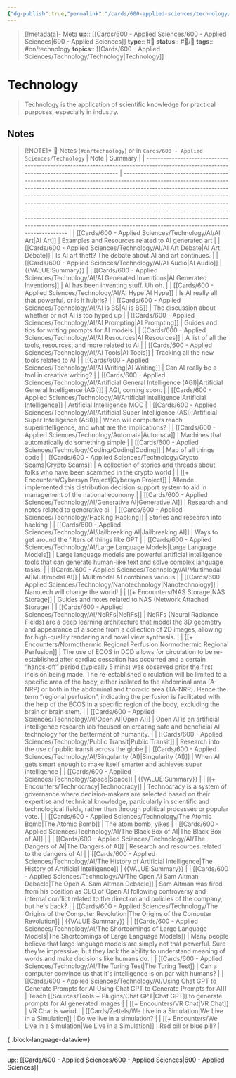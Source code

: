 ```yaml
---
{"dg-publish":true,"permalink":"/cards/600-applied-sciences/technology/technology/","title":"Technology"}
---
```


> [!metadata]- Meta
> **up**:: [[Cards/600 - Applied Sciences/600 - Applied Sciences\|600 - Applied Sciences]]
> **type**:: #📝 
> **status**:: #📝/🌱 
> **tags**::  #on/technology 
> **topics**:: [[Cards/600 - Applied Sciences/Technology/Technology\|Technology]]

# Technology

> Technology is the application of scientific knowledge for practical purposes, especially in industry.

## Notes
> [!NOTE]+ 📝 Notes (`#on/technology`) or in `Cards/600 - Applied Sciences/Technology`
>  | Note                                                                                                                                   | Summary                                                                                                                                                                                                                                                                                                                                                                                                                                                                                                                                                                      |
> | -------------------------------------------------------------------------------------------------------------------------------------- | ---------------------------------------------------------------------------------------------------------------------------------------------------------------------------------------------------------------------------------------------------------------------------------------------------------------------------------------------------------------------------------------------------------------------------------------------------------------------------------------------------------------------------------------------------------------------------- |
> | [[Cards/600 - Applied Sciences/Technology/AI/AI Art\|AI Art]]                                                                       | Examples and Resources related to AI generated art                                                                                                                                                                                                                                                                                                                                                                                                                                                                                                                           |
> | [[Cards/600 - Applied Sciences/Technology/AI/AI Art Debate\|AI Art Debate]]                                                         | Is AI art theft? The debate about AI and art continues.                                                                                                                                                                                                                                                                                                                                                                                                                                                                                                                      |
> | [[Cards/600 - Applied Sciences/Technology/AI/AI Audio\|AI Audio]]                                                                   | {{VALUE:Summary}}                                                                                                                                                                                                                                                                                                                                                                                                                                                                                                                                                            |
> | [[Cards/600 - Applied Sciences/Technology/AI/AI Generated Inventions\|AI Generated Inventions]]                                     | AI has been inventing stuff. Uh oh.                                                                                                                                                                                                                                                                                                                                                                                                                                                                                                                                          |
> | [[Cards/600 - Applied Sciences/Technology/AI/AI Hype\|AI Hype]]                                                                     | Is AI really all that powerful, or is it hubris?                                                                                                                                                                                                                                                                                                                                                                                                                                                                                                                             |
> | [[Cards/600 - Applied Sciences/Technology/AI/AI is BS\|AI is BS]]                                                                   | The discussion about whether or not AI is too hyped up                                                                                                                                                                                                                                                                                                                                                                                                                                                                                                                       |
> | [[Cards/600 - Applied Sciences/Technology/AI/AI Prompting\|AI Prompting]]                                                           | Guides and tips for writing prompts for AI models                                                                                                                                                                                                                                                                                                                                                                                                                                                                                                                            |
> | [[Cards/600 - Applied Sciences/Technology/AI/AI Resources\|AI Resources]]                                                           | A list of all the tools, resources, and more related to AI                                                                                                                                                                                                                                                                                                                                                                                                                                                                                                                   |
> | [[Cards/600 - Applied Sciences/Technology/AI/AI Tools\|AI Tools]]                                                                   | Tracking all the new tools related to AI                                                                                                                                                                                                                                                                                                                                                                                                                                                                                                                                     |
> | [[Cards/600 - Applied Sciences/Technology/AI/AI Writing\|AI Writing]]                                                               | Can AI really be a tool in creative writing?                                                                                                                                                                                                                                                                                                                                                                                                                                                                                                                                 |
> | [[Cards/600 - Applied Sciences/Technology/AI/Artificial General Intelligence (AGI)\|Artificial General Intelligence (AGI)]]         | AGI, coming soon.                                                                                                                                                                                                                                                                                                                                                                                                                                                                                                                                                            |
> | [[Cards/600 - Applied Sciences/Technology/AI/Artificial Intelligence\|Artificial Intelligence]]                                     | Artificial Intelligence MOC                                                                                                                                                                                                                                                                                                                                                                                                                                                                                                                                                  |
> | [[Cards/600 - Applied Sciences/Technology/AI/Artificial Super Intelligence (ASI)\|Artificial Super Intelligence (ASI)]]             | When will computers reach superintelligence, and what are the implications?                                                                                                                                                                                                                                                                                                                                                                                                                                                                                                  |
> | [[Cards/600 - Applied Sciences/Technology/Automata\|Automata]]                                                                      | Machines that automatically do something simple                                                                                                                                                                                                                                                                                                                                                                                                                                                                                                                              |
> | [[Cards/600 - Applied Sciences/Technology/Coding/Coding\|Coding]]                                                                   | Map of all things code                                                                                                                                                                                                                                                                                                                                                                                                                                                                                                                                                       |
> | [[Cards/600 - Applied Sciences/Technology/Crypto Scams\|Crypto Scams]]                                                              | A collection of stories and threads about folks who have been scammed in the crypto world                                                                                                                                                                                                                                                                                                                                                                                                                                                                                    |
> | [[+ Encounters/Cybersyn Project\|Cybersyn Project]]                                                                                 | Allende implemented this distribution decision support system to aid in management of the national economy                                                                                                                                                                                                                                                                                                                                                                                                                                                                   |
> | [[Cards/600 - Applied Sciences/Technology/AI/Generative AI\|Generative AI]]                                                         | Research and notes related to generative ai                                                                                                                                                                                                                                                                                                                                                                                                                                                                                                                                  |
> | [[Cards/600 - Applied Sciences/Technology/Hacking\|Hacking]]                                                                        | Stories and research into hacking                                                                                                                                                                                                                                                                                                                                                                                                                                                                                                                                            |
> | [[Cards/600 - Applied Sciences/Technology/AI/Jailbreaking AI\|Jailbreaking AI]]                                                     | Ways to get around the filters of things like GPT                                                                                                                                                                                                                                                                                                                                                                                                                                                                                                                            |
> | [[Cards/600 - Applied Sciences/Technology/AI/Large Language Models\|Large Language Models]]                                         | Large language models are powerful artificial intelligence tools that can generate human-like text and solve complex language tasks.                                                                                                                                                                                                                                                                                                                                                                                                                                         |
> | [[Cards/600 - Applied Sciences/Technology/AI/Multimodal AI\|Multimodal AI]]                                                         | Multimodal AI combines various                                                                                                                                                                                                                                                                                                                                                                                                                                                                                                                                               |
> | [[Cards/600 - Applied Sciences/Technology/Nanotechnology\|Nanotechnology]]                                                          | Nanotech will change the world!                                                                                                                                                                                                                                                                                                                                                                                                                                                                                                                                              |
> | [[+ Encounters/NAS Storage\|NAS Storage]]                                                                                           | Guides and notes related to NAS (Network Attached Storage)                                                                                                                                                                                                                                                                                                                                                                                                                                                                                                                   |
> | [[Cards/600 - Applied Sciences/Technology/AI/NeRFs\|NeRFs]]                                                                         | NeRFs (Neural Radiance Fields) are a deep learning architecture that model the 3D geometry and appearance of a scene from a collection of 2D images, allowing for high-quality rendering and novel view synthesis.                                                                                                                                                                                                                                                                                                                                                           |
> | [[+ Encounters/Normothermic Regional Perfusion\|Normothermic Regional Perfusion]]                                                   | The use of ECOS in DCD allows for circulation to be re-established after cardiac cessation has occurred and a certain “hands-off” period (typically 5 mins) was observed prior the first incision being made. The re-established circulation will be limited to a specific area of the body, either isolated to the abdominal area (A-NRP) or both in the abdominal and thoracic area (TA-NRP). Hence the term “regional perfusion”, indicating the perfusion is facilitated with the help of the ECOS in a specific region of the body, excluding the brain or brain stem.  |
> | [[Cards/600 - Applied Sciences/Technology/AI/Open AI\|Open AI]]                                                                     | Open AI is an artificial intelligence research lab focused on creating safe and beneficial AI technology for the betterment of humanity.                                                                                                                                                                                                                                                                                                                                                                                                                                     |
> | [[Cards/600 - Applied Sciences/Technology/Public Transit\|Public Transit]]                                                          | Research into the use of public transit across the globe                                                                                                                                                                                                                                                                                                                                                                                                                                                                                                                     |
> | [[Cards/600 - Applied Sciences/Technology/AI/Singularity (AI)\|Singularity (AI)]]                                                   | When AI gets smart enough to make itself smarter and achieves super intelligence                                                                                                                                                                                                                                                                                                                                                                                                                                                                                             |
> | [[Cards/600 - Applied Sciences/Technology/Space\|Space]]                                                                            | {{VALUE:Summary}}                                                                                                                                                                                                                                                                                                                                                                                                                                                                                                                                                            |
> | [[+ Encounters/Technocracy\|Technocracy]]                                                                                           | Technocracy is a system of governance where decision-makers are selected based on their expertise and technical knowledge, particularly in scientific and technological fields, rather than through political processes or popular vote.                                                                                                                                                                                                                                                                                                                                     |
> | [[Cards/600 - Applied Sciences/Technology/The Atomic Bomb\|The Atomic Bomb]]                                                        | The atom bomb, yikes                                                                                                                                                                                                                                                                                                                                                                                                                                                                                                                                                         |
> | [[Cards/600 - Applied Sciences/Technology/AI/The Black Box of AI\|The Black Box of AI]]                                             |                                                                                                                                                                                                                                                                                                                                                                                                                                                                                                                                                                              |
> | [[Cards/600 - Applied Sciences/Technology/AI/The Dangers of AI\|The Dangers of AI]]                                                 | Research and resources related to the dangers of AI                                                                                                                                                                                                                                                                                                                                                                                                                                                                                                                          |
> | [[Cards/600 - Applied Sciences/Technology/AI/The History of Artificial Intelligence\|The History of Artificial Intelligence]]       | {{VALUE:Summary}}                                                                                                                                                                                                                                                                                                                                                                                                                                                                                                                                                            |
> | [[Cards/600 - Applied Sciences/Technology/AI/The Open AI Sam Altman Debacle\|The Open AI Sam Altman Debacle]]                       | Sam Altman was fired from his position as CEO of Open AI following controversy and internal conflict related to the direction and policies of the company, but he's back?                                                                                                                                                                                                                                                                                                                                                                                                    |
> | [[Cards/600 - Applied Sciences/Technology/The Origins of the Computer Revolution\|The Origins of the Computer Revolution]]          | {{VALUE:Summary}}                                                                                                                                                                                                                                                                                                                                                                                                                                                                                                                                                            |
> | [[Cards/600 - Applied Sciences/Technology/AI/The Shortcomings of Large Language Models\|The Shortcomings of Large Language Models]] | Many people believe that large language models are simply not that powerful. Sure they're impressive, but they lack the ability to understand meaning of words and make decisions like humans do.                                                                                                                                                                                                                                                                                                                                                                            |
> | [[Cards/600 - Applied Sciences/Technology/AI/The Turing Test\|The Turing Test]]                                                     | Can a computer convince us that it's intelligence is on par with humans?                                                                                                                                                                                                                                                                                                                                                                                                                                                                                                     |
> | [[Cards/600 - Applied Sciences/Technology/AI/Using Chat GPT to Generate Prompts for AI\|Using Chat GPT to Generate Prompts for AI]] | Teach [[Sources/Tools + Plugins/Chat GPT\|Chat GPT]] to generate prompts for AI generated images                                                                                                                                                                                                                                                                                                                                                                                                                                                                                                               |
> | [[+ Encounters/VR Chat\|VR Chat]]                                                                                                   | VR Chat is weird                                                                                                                                                                                                                                                                                                                                                                                                                                                                                                                                                             |
> | [[Cards/Zettels/We Live in a Simulation\|We Live in a Simulation]]                                                                  | Do we live in a simulation?                                                                                                                                                                                                                                                                                                                                                                                                                                                                                                                                                  |
> | [[+ Encounters/We Live in a Simulation\|We Live in a Simulation]]                                                                   | Red pill or blue pill?                                                                                                                                                                                                                                                                                                                                                                                                                                                                                                                                                       |
> 
{ .block-language-dataview}

---
up:: [[Cards/600 - Applied Sciences/600 - Applied Sciences\|600 - Applied Sciences]]

